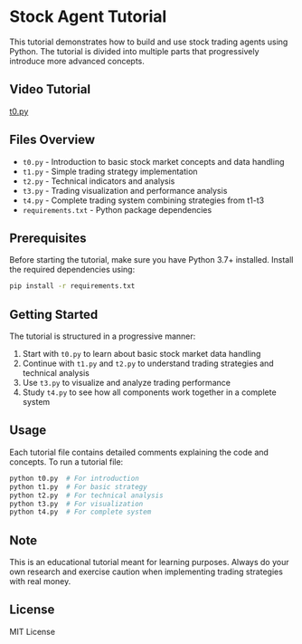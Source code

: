 # Stock Agent Tutorial

This tutorial demonstrates how to build and use stock trading agents using Python. The tutorial is divided into multiple parts that progressively introduce more advanced concepts.

## Video Tutorial

[t0.py](https://www.xiaohongshu.com/explore/67821f3f000000001703a3bb)

## Files Overview

- `t0.py` - Introduction to basic stock market concepts and data handling
- `t1.py` - Simple trading strategy implementation
- `t2.py` - Technical indicators and analysis
- `t3.py` - Trading visualization and performance analysis
- `t4.py` - Complete trading system combining strategies from t1-t3
- `requirements.txt` - Python package dependencies

## Prerequisites

Before starting the tutorial, make sure you have Python 3.7+ installed. Install the required dependencies using:

```bash
pip install -r requirements.txt
```

## Getting Started

The tutorial is structured in a progressive manner:

1. Start with `t0.py` to learn about basic stock market data handling
2. Continue with `t1.py` and `t2.py` to understand trading strategies and technical analysis
3. Use `t3.py` to visualize and analyze trading performance
4. Study `t4.py` to see how all components work together in a complete system

## Usage

Each tutorial file contains detailed comments explaining the code and concepts. To run a tutorial file:

```bash
python t0.py  # For introduction
python t1.py  # For basic strategy
python t2.py  # For technical analysis
python t3.py  # For visualization
python t4.py  # For complete system
```

## Note

This is an educational tutorial meant for learning purposes. Always do your own research and exercise caution when implementing trading strategies with real money.

## License

MIT License
